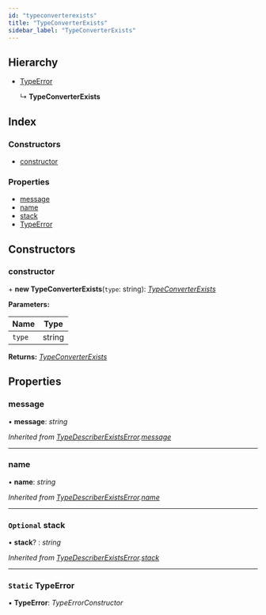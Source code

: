 ```yaml
---
id: "typeconverterexists"
title: "TypeConverterExists"
sidebar_label: "TypeConverterExists"
---
```


## Hierarchy

* [TypeError](typeconverterexists.md#static-typeerror)

  ↳ **TypeConverterExists**

## Index

### Constructors

* [constructor](typeconverterexists.md#constructor)

### Properties

* [message](typeconverterexists.md#message)
* [name](typeconverterexists.md#name)
* [stack](typeconverterexists.md#optional-stack)
* [TypeError](typeconverterexists.md#static-typeerror)

## Constructors

###  constructor

\+ **new TypeConverterExists**(`type`: string): *[TypeConverterExists](typeconverterexists.md)*

**Parameters:**

Name | Type |
------ | ------ |
`type` | string |

**Returns:** *[TypeConverterExists](typeconverterexists.md)*

## Properties

###  message

• **message**: *string*

*Inherited from [TypeDescriberExistsError](typedescriberexistserror.md).[message](typedescriberexistserror.md#message)*

___

###  name

• **name**: *string*

*Inherited from [TypeDescriberExistsError](typedescriberexistserror.md).[name](typedescriberexistserror.md#name)*

___

### `Optional` stack

• **stack**? : *string*

*Inherited from [TypeDescriberExistsError](typedescriberexistserror.md).[stack](typedescriberexistserror.md#optional-stack)*

___

### `Static` TypeError

▪ **TypeError**: *TypeErrorConstructor*
